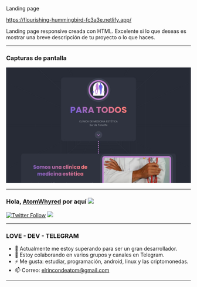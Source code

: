 Landing page

https://flourishing-hummingbird-fc3a3e.netlify.app/

Landing page responsive creada con HTML. Excelente si lo que deseas es mostrar una breve descripción de tu proyecto o lo que haces.

---

### Capturas de pantalla

![](./assets/img/home.jpg)

---

### Hola, [AtomWhyred][website] por aquí <img src="https://camo.githubusercontent.com/e8e7b06ecf583bc040eb60e44eb5b8e0ecc5421320a92929ce21522dbc34c891/68747470733a2f2f6d656469612e67697068792e636f6d2f6d656469612f6876524a434c467a6361737252346961377a2f67697068792e676966" width="25px" data-canonical-src="https://media.giphy.com/media/hvRJCLFzcasrR4ia7z/giphy.gif" style="max-width:100%;">

[![Twitter Follow](https://img.shields.io/twitter/follow/elrincondeatom?color=%231DA1F2&label=El%20Rinc%C3%B3n%20de%20Atom&logo=twitter&style=for-the-badge)](https://twitter.com/elrincondeatom) [<img height="30" src="https://img.icons8.com/color/48/000000/telegram-app.png" style="max-width:100%;">][tlg]

---
### LOVE - DEV - TELEGRAM

- 🔭 Actualmente me estoy superando para ser un gran desarrollador.
- 👯 Estoy colaborando en varios grupos y canales en Telegram.
- ⚡ Me gusta: estudiar, programación, android, linux y las criptomonedas.
- 📫 Correo: elrincondeatom@gmail.com

---

<!-- Links -->
[website]: https://elrincondeatom.com/
[tlg]: https://t.me/elrincondeatom_com